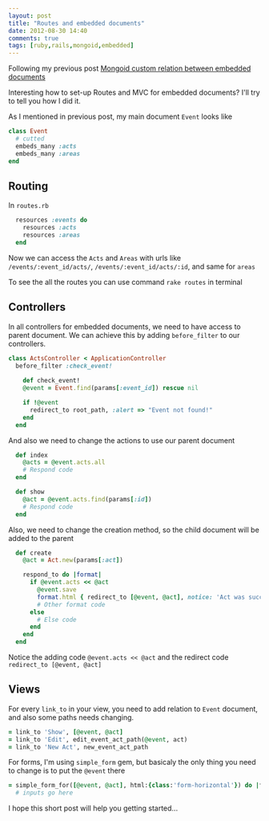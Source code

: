 ```yaml
---
layout: post
title: "Routes and embedded documents"
date: 2012-08-30 14:40
comments: true
tags: [ruby,rails,mongoid,embedded]
---
```


Following my previous post [Mongoid custom relation between embedded documents](http://kalapun.com/blog/2012/08/29/mongoid-custom-relation-between-embedded-documents/)

Interesting how to set-up Routes and MVC for embedded documents? I'll try to tell you how I did it.

As I mentioned in previous post, my main document `Event` looks like

``` ruby
class Event
  # cutted
  embeds_many :acts
  embeds_many :areas
end
```

 

<!-- more -->

## Routing

In `routes.rb`

``` ruby
  resources :events do
    resources :acts
    resources :areas
  end
```

 
Now we can access the `Acts` and `Areas` with urls like `/events/:event_id/acts/`,  `/events/:event_id/acts/:id`, and same for `areas`

To see the all the routes you can use command `rake routes` in terminal

## Controllers

In all controllers for embedded documents, we need to have access to parent document. We can achieve this by adding `before_filter` to our controllers.

``` ruby
class ActsController < ApplicationController
  before_filter :check_event!
  
    def check_event!
    @event = Event.find(params[:event_id]) rescue nil

    if !@event
      redirect_to root_path, :alert => "Event not found!"
    end
  end
```

 
And also we need to change the actions to use our parent document

``` ruby
  def index
    @acts = @event.acts.all
    # Respond code
  end

  def show
    @act = @event.acts.find(params[:id])
    # Respond code
  end
```

 
Also, we need to change the creation method, so the child document will be added to the parent

``` ruby
  def create
    @act = Act.new(params[:act])

    respond_to do |format|
      if @event.acts << @act
        @event.save
        format.html { redirect_to [@event, @act], notice: 'Act was successfully created.' }
        # Other format code
      else
        # Else code
      end
    end
  end
```

 
Notice the adding code `@event.acts << @act` and  the redirect code `redirect_to [@event, @act]`

## Views

For every `link_to` in your view, you need to add relation to `Event` document, and also some paths needs changing.

``` ruby
= link_to 'Show', [@event, @act]
= link_to 'Edit', edit_event_act_path(@event, act)
= link_to 'New Act', new_event_act_path
```

 
For forms, I'm using `simple_form` gem, but basicaly the only thing you need to change is to put the `@event` there

``` ruby
= simple_form_for([@event, @act], html:{class:'form-horizontal'}) do |f|
  # inputs go here
```

   
  
I hope this short post will help you getting started...